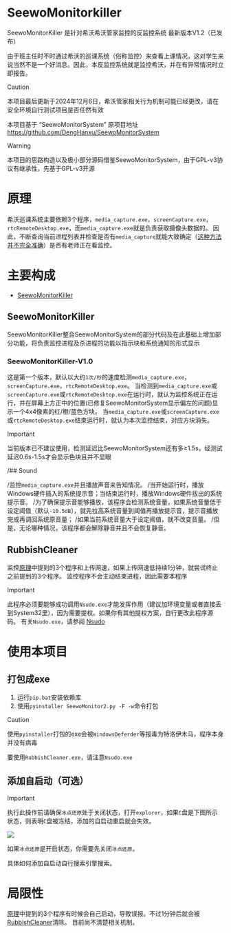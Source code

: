 # SeewoMonitorkiller
SeewoMonitorKiller 是针对希沃希沃管家监控的反监控系统 最新版本V1.2（已发布）

由于班主任时不时通过希沃的巡课系统（俗称监控）来查看上课情况，这对学生来说当然不是一个好消息。因此，本反监控系统就是监控希沃，并在有异常情况时立即报告。

> [!CAUTION]
>
> 本项目最后更新于2024年12月6日，希沃管家相关行为机制可能已经更改，请在安全环境自行测试项目是否任然有效
>
> 本项目基于 “SeewoMonitorSystem” 原项目地址 https://github.com/DengHanxu/SeewoMonitorSystem

> [!WARNING]
>
> 本项目的思路构造以及极小部分源码借鉴SeewoMonitorSystem，由于GPL-v3协议有继承性，先基于GPL-v3开源

# 原理

希沃巡课系统主要依赖3个程序，`media_capture.exe`，`screenCapture.exe`，`rtcRemoteDesktop.exe`，而`media_capture.exe`就是负责获取摄像头数据的。
因此，不断查询当前进程列表并检查是否有`media_capture`就能大致确定（[这种方法并不完全准确](#局限性)）是否有老师正在看监控。

# 主要构成
- [SeewoMonitorKiller](#SeewoMonitorKiller)

## SeewoMonitorKiller

SeewoMonitorKiller整合SeewoMonitorSystem的部分代码及在此基础上增加部分功能，将负责监控进程及杀进程的功能以指示块和系统通知的形式显示

### SeewoMonitorKiller-V1.0
这是第一个版本，默认以大约`1次/秒`的速度检测`media_capture.exe`，`screenCapture.exe`，`rtcRemoteDesktop.exe`。
当检测到`media_capture.exe`或`screenCapture.exe`或`rtcRemoteDesktop.exe`在运行时，就认为监控系统正在运行，并在屏幕上方正中的位置(已修复SeewoMonitorSystem显示偏左的问题)显示一个4x4像素的红/橙/蓝色方块。
当`media_capture.exe`或`screenCapture.exe`或`rtcRemoteDesktop.exe`结束运行时，就认为本次监控结束，对应方块消失。
> [!IMPORTANT]
> 当前版本已不建议使用，检测延迟比SeewoMonitorSystem还有多≥1.5s，经测试延迟0.6s-1.5s才会显示色块且并不显眼

/## Sound

/监控`media_capture.exe`并且播放声音来告知情况。
/当开始运行时，播放Windows硬件插入的系统提示音；当结束运行时，播放Windows硬件拔出的系统提示音。
/为了确保提示音能够播放，该程序会检测系统音量，如果系统音量低于设定阈值（默认`-10.5dB`），就先拉高系统音量到阈值再播放提示音，提示音播放完成再调回系统原音量；
/如果当前系统音量大于设定阈值，就不改变音量。
/但是，无论哪种情况，该程序都会解除静音并且不会恢复静音。

## RubbishCleaner

监控[原理](#原理)中提到的3个程序和上传网速，如果上传网速低持续1分钟，就尝试终止之前提到的3个程序。
监控程序不会主动结束进程，因此需要本程序

>[!IMPORTANT]
>此程序必须要能够成功调用`Nsudo.exe`才能发挥作用（建议加环境变量或者直接丢到System32里），因为需要提权。如果你有其他提权方案，自行更改此程序源码。
>有关`Nsudo.exe`，请参阅 [Nsudo](https://github.com/M2TeamArchived/NSudo)

# 使用本项目
## 打包成exe

1. 运行`pip.bat`安装依赖库
2. 使用`pyinstaller SeewoMonitor2.py -F -w`命令打包

> [!CAUTION]
> 使用`pyinstaller`打包的exe会被`WindowsDeferder`等报毒为特洛伊木马，程序本身并没有病毒
> 
> 要使用`RubbishCleaner.exe`，请注意`Nsudo.exe`

## 添加自启动（可选）

> [!IMPORTANT]
> 执行此操作前请确保`冰点还原`处于关闭状态，打开`explorer`，如果`C`盘是下图所示状态，则表明`C`盘被冻结，添加的自启动重启就会失效。
> 
> ![](docs/FreezedC.png)
> 
> 如果`冰点还原`是开启状态，你需要先关闭`冰点还原`。

具体如何添加自启动自行搜索引擎搜索。

# 局限性

[原理](#原理)中提到的3个程序有时候会自己启动，导致误报。不过1分钟后就会被[RubbishCleaner](#RubbishCleaner)清除。
目前尚不清楚相关机制。
